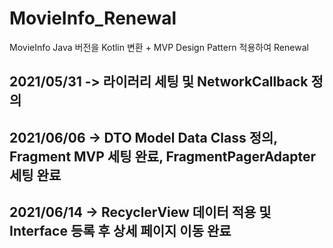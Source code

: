 # MovieInfo_Renewal
MovieInfo Java 버전을 Kotlin 변환 + MVP Design Pattern 적용하여 Renewal


## 2021/05/31 -> 라이러리 세팅 및 NetworkCallback 정의
## 2021/06/06 -> DTO Model Data Class 정의, Fragment MVP 세팅 완료, FragmentPagerAdapter 세팅 완료
## 2021/06/14 -> RecyclerView 데이터 적용 및 Interface 등록 후 상세 페이지 이동 완료
